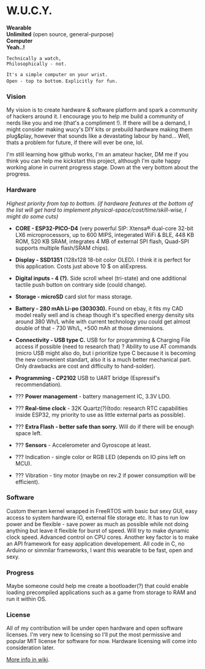 # W.U.C.Y.  

  **Wearable**  
  **Unlimited** (open source, general-purpose)  
  **Computer**  
  **Yeah..!**  

`Technically a watch,`  
`Philosophically - not.`  

`It's a simple computer on your wrist.`  
`Open - top to bottom.`
`Explicitly for fun.`   

### Vision

My vision is to create hardware & software platform and spark a community of hackers around it. I encourage you to help me build a community of nerds like you and me (that's a compliment !). If there will be a demand, I might consider making wucy's DIY kits or prebuild hardware making them plug&play, however that sounds like a devastating labour by hand... Well, thats a problem for future, if there will ever be one, lol.

I'm still learning how github works, I'm an amateur hacker, DM me if you think you can help me kickstart this project, although I'm quite happy working alone in current progress stage. Down at the very bottom about the progress.

### Hardware

_Highest priority from top to bottom. 
(if hardware features at the bottom of the list will get hard to implement physical-space/cost/time/skill-wise, I might do some cuts)_

* **CORE - ESP32-PICO-D4** (very powerful SIP: Xtensa® dual-core 32-bit LX6 microprocessors, up to 600 MIPS, integerated WiFi & BLE, 448 KB ROM, 520 KB SRAM, integrates 4 MB of external SPI flash, Quad-SPI supports multiple flash/SRAM chips).
* **Display - SSD1351** (128x128 18-bit color OLED). I think it is perfect for this application. Costs just above 10 $ on aliExpress.
* **Digital inputs - 4 (?).** Side scroll wheel (tri-state) and one additional tactile push button on contrary side (could change).
* **Storage - microSD** card slot for mass storage.
* **Battery - 280 mAh Li-po (303030).** Found on ebay, it fits my CAD model really well and is cheap though it's specified energy density sits around 380 Wh/L while with current technology you could get almost double of that - 730 Wh/L, +500 mAh at those dimensions.
* **Connectivity - USB type C.** USB for for programming & Charging File access if possible (need to research that) ? Ability to use AT commands (micro USB might also do, but i prioritize type C because it is becoming the new convenient standart, also it is a much better mechanical part. Only drawbacks are cost and difficulty to hand-solder). 
* **Programming - CP2102**  USB to UART bridge (Espressif's recommendation).
* ??? **Power management** - battery management IC, 3.3V LDO.
* ??? **Real-time clock** - 32K Quartz(?)(todo: research RTC capabilities inside ESP32, my priority to use as little external parts as possible).
* ??? **Extra Flash - better safe than sorry.** Will do if there will be enough space left. 
* ??? **Sensors** - Accelerometer and Gyroscope at least.

* ??? Indication - single color or RGB LED (depends on IO pins left on MCU).
* ??? Vibration - tiny motor (maybe on rev.2 if power consumption will be efficient).

### Software 
Custom therram kernel wrapped in FreeRTOS with basic but sexy GUI, easy access to system hardware IO, external file storage etc. It has to run low power and be flexible - save power as much as possible while not doing anything but leave it flexible for burst of speed. Will try to make dynamic clock speed. Advanced control on CPU cores.  Another key factor is to make an API framework for easy application developement. All code in C, no Arduino or simmilar frameworks, I want this wearable to be fast, open and sexy. 

### Progress

Maybe someone could help me create a bootloader(?) that could enable loading precompiled applications such as a game from storage to RAM and run it within OS.

### License
All of my contribution will be under open hardware and open software licenses. I'm very new to licensing so I'll put the most permissive and popular MIT license for software for now. Hardware licensing will come into consideration later.

[More info in wiki](https://github.com/therram/thera/wiki).
  
